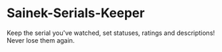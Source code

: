 # Sainek-Serials-Keeper
Keep the serial you've watched, set statuses, ratings and descriptions! Never lose them again.

[//]: # (!TODO: Add screenshots, after the release of the version)
[//]: # (!TODO: Add installation instruction)